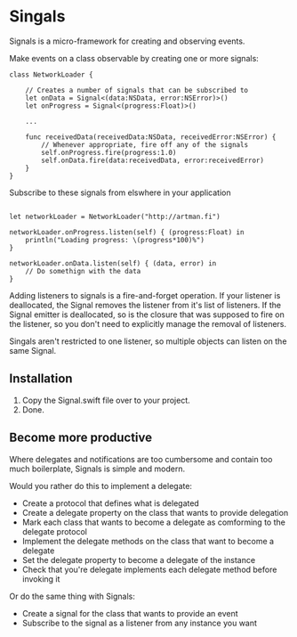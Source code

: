 Singals
=======

Signals is a micro-framework for creating and observing events.

Make events on a class observable by creating one or more signals:
```
class NetworkLoader {

    // Creates a number of signals that can be subscribed to
    let onData = Signal<(data:NSData, error:NSError)>()
    let onProgress = Signal<(progress:Float)>()
    
    ...
    
    func receivedData(receivedData:NSData, receivedError:NSError) {
        // Whenever appropriate, fire off any of the signals
        self.onProgress.fire(progress:1.0)
        self.onData.fire(data:receivedData, error:receivedError)
    }
}
```

Subscribe to these signals from elswhere in your application

```

let networkLoader = NetworkLoader("http://artman.fi")

networkLoader.onProgress.listen(self) { (progress:Float) in
    println("Loading progress: \(progress*100)%")
}

networkLoader.onData.listen(self) { (data, error) in
    // Do somethign with the data
}
```

Adding listeners to signals is a fire-and-forget operation. If your listener is deallocated, the Signal removes the listener from it's list of listeners. If the Signal emitter is deallocated, so is the closure that was supposed to fire on the listener, so you don't need to explicitly manage the removal of listeners.

Singals aren't restricted to one listener, so multiple objects can listen on the same Signal.


Installation
------------
1) Copy the Signal.swift file over to your project. 
2) Done.

Become more productive
----------------------

Where delegates and notifications are too cumbersome and contain too much boilerplate, Signals is simple and modern.

Would you rather do this to implement a delegate:
- Create a protocol that defines what is delegated
- Create a delegate property on the class that wants to provide delegation
- Mark each class that wants to become a delegate as comforming to the delegate protocol
- Implement the delegate methods on the class that want to become a delegate
- Set the delegate property to become a delegate of the instance
- Check that you're delegate implements each delegate method before invoking it

Or do the same thing with Signals:
- Create a signal for the class that wants to provide an event
- Subscribe to the signal as a listener from any instance you want

